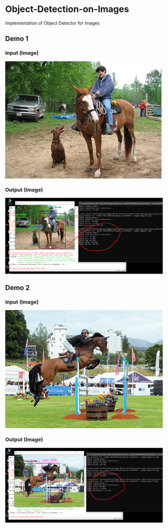 # Object-Detection-on-Images
Implementation of Object Detector for Images

## Demo 1

### Input (Image)
![input1](images/5.jpg)

### Output (Image)
![output1](demo1.png)

## Demo 2

### Input (Image)
![input2](images/3.jpg)

### Output (Image)
![output2](demo2.png)
